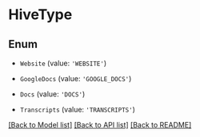 # HiveType


## Enum

* `Website` (value: `'WEBSITE'`)

* `GoogleDocs` (value: `'GOOGLE_DOCS'`)

* `Docs` (value: `'DOCS'`)

* `Transcripts` (value: `'TRANSCRIPTS'`)

[[Back to Model list]](../README.md#documentation-for-models) [[Back to API list]](../README.md#documentation-for-api-endpoints) [[Back to README]](../README.md)

